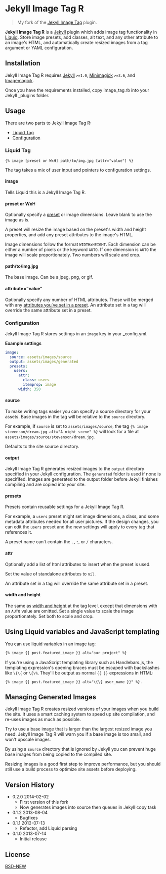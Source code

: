 # Jekyll Image Tag R

> My fork of the [Jekyll Image Tag](https://github.com/robwierzbowski/jekyll-image-tag) plugin.

**Jekyll Image Tag R** is a [Jekyll][1] plugin which adds image tag functionality in [Liquid][2]. Store image presets, add classes, alt text, and any other attribute to an image's HTML, and automatically create resized images from a tag argument or YAML configuration.

## Installation

Jekyll Image Tag R requires [Jekyll](http://jekyllrb.com) `>=1.0`, [Minimagick](https://github.com/minimagick/minimagick) `>=3.6`, and [Imagemagick](http://www.imagemagick.org/script/index.php).

Once you have the requirements installed, copy image_tag.rb into your Jekyll _plugins folder.

## Usage

There are two parts to Jekyll Image Tag R: 

- [Liquid Tag](#liquid-tag)
- [Configuration](#configuration)

### Liquid Tag

```
{% image [preset or WxH] path/to/img.jpg [attr="value"] %}
```

The tag takes a mix of user input and pointers to configuration settings. 

#### image

Tells Liquid this is a Jekyll Image Tag R.

#### preset or WxH

Optionally specify a [preset](#presets) or image dimensions. Leave blank to use the image as is.

A preset will resize the image based on the preset's width and height properties, and add any preset attributes to the image's HTML.

Image dimensions follow the format `WIDTHxHEIGHT`. Each dimension can be either a number of pixels or the keyword `AUTO`. If one dimension is `AUTO` the image will scale proportionately. Two numbers will scale and crop.

#### path/to/img.jpg

The base image. Can be a jpeg, png, or gif.

#### attribute="value"

Optionally specify any number of HTML attributes. These will be merged with any [attributes you've set in a preset](#attr). An attribute set in a tag will override the same attribute set in a preset.

### Configuration

Jekyll Image Tag R stores settings in an `image` key in your _config.yml.

**Example settings**

```yml
image:
  source: assets/images/source
  output: assets/images/generated
  presets:
    users:
      attr:
        class: users
        itemprop: image
      width: 350
```

#### source

To make writing tags easier you can specify a source directory for your assets. Base images in the tag will be relative to the `source` directory. 

For example, if `source` is set to `assets/images/source`, the tag `{% image stevenson/dream.jpg alt="A night scene" %}` will look for a file at `assets/images/source/stevenson/dream.jpg`.

Defaults to the site source directory.

#### output

Jekyll Image Tag R generates resized images to the `output` directory specified in your Jekyll configuration. The `generated` folder is used if none is specififed. Images are generated to the output folder before Jekyll finishes compiling and are copied into your site.

#### presets

Presets contain reusable settings for a Jekyll Image Tag R. 

For example, a `users` preset might set image dimensions, a class, and some metadata attributes needed for all user pictures. If the design changes, you can edit the `users` preset and the new settings will apply to every tag that references it.

A preset name can't contain the `.`, `:`, or `/` characters.

#### attr

Optionally add a list of html attributes to insert when the preset is used.

Set the value of standalone attributes to `nil`.

An attribute set in a tag will override the same attribute set in a preset.

#### width and height

The same as [width and height](#preset-or-wxh) at the tag level, except that dimensions with an `AUTO` value are omitted. Set a single value to scale the image proportionately. Set both to scale and crop.

## Using Liquid variables and JavaScript templating

You can use liquid variables in an image tag:

```html
{% image {{ post.featured_image }} alt="our project" %}
```

If you're using a JavaScript templating library such as Handlebars.js, the templating expression's opening braces must be escaped with backslashes like `\{\{` or `\{\%`. They'll be output as normal `{{ }}` expressions in HTML:

```
{% image {{ post.featured_image }} alt="\{\{ user_name }}" %}.
```

## Managing Generated Images

Jekyll Image Tag R creates resized versions of your images when you build the site. It uses a smart caching system to speed up site compilation, and re-uses images as much as possible.

Try to use a base image that is larger than the largest resized image you need. Jekyll Image Tag R will warn you if a base image is too small, and won't upscale images.

By using a `source` directory that is ignored by Jekyll you can prevent huge base images from being copied to the compiled site.

Resizing images is a good first step to improve performance, but you should still use a build process to optimize site assets before deploying.

## Version History

+ 0.2.0 2014-02-02
  + First version of this fork
  + Now generates images into source then queues in Jekyll copy task
+ 0.1.2 2013-08-04
  + Bugfixes
+ 0.1.1 2013-07-13
  + Refactor, add Liquid parsing
+ 0.1.0 2013-07-14
  + Initial release

## License

[BSD-NEW](http://en.wikipedia.org/wiki/BSD_License)


[1]: http://jekyllrb.com
[2]: https://github.com/Shopify/liquid

